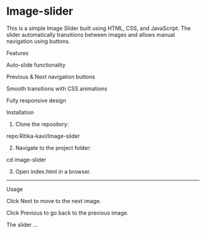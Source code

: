 # Image-slider
This is a simple Image Slider built using HTML, CSS, and JavaScript. The slider automatically transitions between images and allows manual navigation using buttons.

Features

Auto-slide functionality

Previous & Next navigation buttons

Smooth transitions with CSS animations

Fully responsive design



Installation

1. Clone the repository:

repo:Ritika-kavi/Image-slider


2. Navigate to the project folder:

cd image-slider


3. Open index.html in a browser.




---

Usage

Click Next to move to the next image.

Click Previous to go back to the previous image.

The slider …
